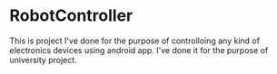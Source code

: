 # RobotController

This is project I've done for the purpose of controlloing any kind of electronics devices using android app. 
I've done it for the purpose of university project.
